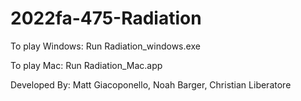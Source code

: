 # 2022fa-475-Radiation


To play Windows:
  Run Radiation_windows.exe

To play Mac: 
  Run Radiation_Mac.app
  
Developed By:
  Matt Giacoponello,
  Noah Barger,
  Christian Liberatore

